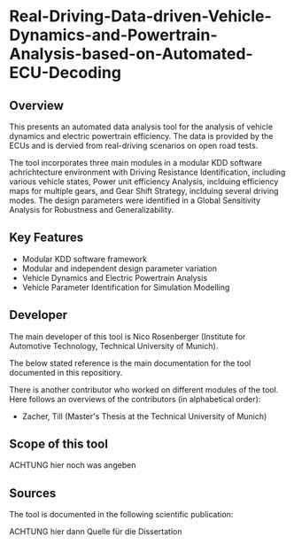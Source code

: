 # Real-Driving-Data-driven-Vehicle-Dynamics-and-Powertrain-Analysis-based-on-Automated-ECU-Decoding

## Overview
This presents an automated data analysis tool for the analysis of vehicle dynamics and electric powertrain efficiency. The data is provided by the ECUs and is dervied from real-driving scenarios on open road tests.

The tool incorporates three main modules in a modular KDD software achrichtecture environment with Driving Resistance Identification, including various vehicle states, Power unit efficiency Analysis, inclduing efficiency maps for multiple gears, and Gear Shift Strategy, inclduing several driving modes.
The design parameters were identified in a Global Sensitivity Analysis for Robustness and Generalizability.

## Key Features
* Modular KDD software framework
* Modular and independent design parameter variation
* Vehicle Dynamics and Electric Powertrain Analysis
* Vehicle Parameter Identification for Simulation Modelling

## Developer
The main developer of this tool is Nico Rosenberger (Institute for Automotive Technology, Technical University of Munich).

The below stated reference is the main documentation for the tool documented in this repositiory.

There is another contributor who worked on different modules of the tool. Here follows an overviews of the contributors (in alphabetical order):

- Zacher, Till (Master's Thesis at the Technical University of Munich)

## Scope of this tool

ACHTUNG hier noch was angeben

## Sources

The tool is documented in the following scientific publication:

ACHTUNG hier dann Quelle für die Dissertation
